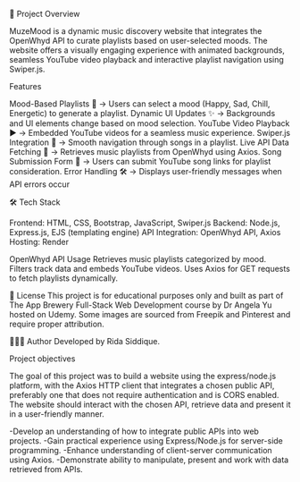 📌 Project Overview

MuzeMood is a dynamic music discovery website that integrates the OpenWhyd API to curate playlists based on user-selected moods. 
The website offers a visually engaging experience with animated backgrounds, seamless YouTube video playback and interactive playlist navigation using Swiper.js.

Features

Mood-Based Playlists 🎼 → Users can select a mood (Happy, Sad, Chill, Energetic) to generate a playlist.
Dynamic UI Updates ✨ → Backgrounds and UI elements change based on mood selection.
YouTube Video Playback ▶️ → Embedded YouTube videos for a seamless music experience.
Swiper.js Integration 🔄 → Smooth navigation through songs in a playlist.
Live API Data Fetching 🔗 → Retrieves music playlists from OpenWhyd using Axios.
Song Submission Form 🎤 → Users can submit YouTube song links for playlist consideration.
Error Handling 🛠 → Displays user-friendly messages when API errors occur

🛠 Tech Stack

Frontend: HTML, CSS, Bootstrap, JavaScript, Swiper.js
Backend: Node.js, Express.js, EJS (templating engine)
API Integration: OpenWhyd API, Axios
Hosting: Render

OpenWhyd API Usage
Retrieves music playlists categorized by mood.
Filters track data and embeds YouTube videos.
Uses Axios for GET requests to fetch playlists dynamically.

📜 License
This project is for educational purposes only and built as part of The App Brewery Full-Stack Web Development course by Dr Angela Yu hosted on Udemy. 
Some images are sourced from Freepik and Pinterest and require proper attribution.

👩🏽‍💻 Author
Developed by Rida Siddique.

Project objectives

The goal of this project was to build a website using the express/node.js platform, with the Axios HTTP client that integrates a chosen public API, preferably one that does not require authentication and is CORS enabled. 
The website should interact with the chosen API, retrieve data and present it in a user-friendly manner.

-Develop an understanding of how to integrate public APIs into web projects.
-Gain practical experience using Express/Node.js for server-side programming.
-Enhance understanding of client-server communication using Axios.
-Demonstrate ability to manipulate, present and work with data retrieved from APIs.
